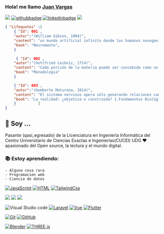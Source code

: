 ###  Hola! me llamo [Juan Vargas](https://snowtrash.github.io)

![](https://komarev.com/ghpvc/?username=SnowTrash&label=Views&color=3399ff&style=plastic)
[![githubbadge](https://img.shields.io/github/followers/SnowTrash?style=social)](https://github.com/SnowTrash)
[![linkedinbadge](https://img.shields.io/badge/linkedin-%230077B5.svg?&style=for-the-badge&logo=linkedin&logoColor=white)](https://www.linkedin.com/in/juanvargasudg/)
[![](https://img.shields.io/badge/Portfolio-dev-%23000000.svg?&style=for-the-badge&link=https://snowtrash.github.io)](https://snowblog-9121b.web.app/)
<!--[Actualiza tu LinkedinYAAAAAAAA y crea un portfolio leve]-->
<!--[Crear un portfolio con flutter??]-->

```Json
{ "Lifequotes" :[
    { "Id": 001 , 
    "autor":"(William Gibson, 1984)",
    "content": "un mundo artificial infinito donde los humanos navegan en un espacio de información básica (...) una alucinación consensuada (...) una interfaz conectada a un mundo intangible detrás de la pantalla",
    "book": "Neuromante",
    }

     { "Id": 002 , 
    "autor":"(Gottfried Leibniz, 1714)",
    "content": "Cada porción de la materia puede ser concebida como un jarídn lleno de plantas y un estanque lleno de peces. Pero cada rama de un a planta, cada miembro de un animal, cada gota de sus humores, es todavía un jardín o un estanque semejante",
    "book": "Monadologia"
    }

    { "Id": 003 , 
    "autor":"(Humberto Maturana, 2014)",
    "content": "El sistema nervioso opera sólo generando relaciones cambiantes de actividad entre sus componentes en una dinámica cerrada ... como resultado de estas circunstancias, la única relación de actividad entre lo que sucede en el dominio de las interacciones del organismo y la operacion del sistema nervioso es la que tiene lugar en la intersección del sistema nervioso y las superficies efectoras y sensoriales del organismo",
    "book": "La realidad: ¿objetiva o construida? I.Fundamentos Biológicos de la realidad"
    }          ]
}
```
##  :calendar: Soy  ...
Pasante (qasi_egresado) de la Licenciatura en Ingeniería Informática del Centro Universitario de Ciencias Exactas e Ingenierías(CUCEI) UDG :heart: apasionado del Open source, la lectura y el mundo digital.

### :books: Estoy aprendiendo:
    - Alguna cosa rara
    - Programacion web
    - Ciencia de datos

<!--[Hacer algo con D3]-->
<!--[Hacer Charts Chidotas]-->

[![JavaScript](https://img.shields.io/badge/-JavaScript-black?style=flat&logo=javascript&link=https://github.com/SnowTrash/Iarte_2024)](link)
[![HTML](https://img.shields.io/badge/-HTML5-E34F26?style=flat&logo=html5&logoColor=white&link=https://github.com/SnowTrash/Iarte_2024)](link)
[![TailwindCss](https://img.shields.io/badge/-Tailwndcss-bcbcbc?style=flat&logo=tailwindcss&logoColor=6fa8dc&link=https://github.com/SnowTrash/Iarte_2024)](link)

<!--[Reconstruir el ejemplo de los tragos Python/Dash hacer mas python]-->

[![](https://img.shields.io/badge/Python-%7C-0%2C%2022%2C%20100)](https://github.com/SnowTrash/pyHikethroug)
[![](https://img.shields.io/badge/-GDScript-bcbcbc?style=flat&logo=GodotEngine&logoColor=3d85c6)](https://github.com/SnowTrash/GODOTPROJECT)
[![](https://img.shields.io/badge/C++-%7C-yellowgreen)](https://github.com/SnowTrash/AGREGACODIGOPASADO)
<!--[Redes neuronales Godot]-->
<!--[Ejemplos de Estructuras de datos viejos c++ y matlab o algo asi]-->
<!--[Saca los ejercicios en Octave y Matlab oke]-->

![Visual Studio code](https://img.shields.io/badge/-007ACC?style=flat&logo=Visual-Studio-Code&logoColor=red)
[![Laravel](https://img.shields.io/badge/-Laravel-E34F26?style=flat&logo=Laravel&logoColor=white&link=https://github.com/SnowTrash/Iarte_2024)](link)
[![Vue](https://img.shields.io/badge/Vue-157f04?style=flat&logo=vite&logoColor=e4ea1a)](link)
[![Flutter](https://img.shields.io/badge/-Flutter-eeeeee?style=flat&logo=Flutter&logoColor=4ca4f3&link=https://github.com/SnowTrash/SnowTrash.github.io)](link)

<!--[Vite??]-->
<!--Hacer Portfolio paginas de ejemplo con 3D-->
<!--[Meter el juego en una app de flutter o ya muevele]-->

[![Git](https://img.shields.io/badge/-Git-black?style=flat&logo=git&link=https://github.com/SnowTrash/SnowTrash.github.io/network)](https://github.com/SnowTrash/SnowTrash.github.io/network) 
[![GitHub](https://img.shields.io/badge/-GitHub-181717?style=flat&logo=github&link=https://github.com/SnowTrash/SnowTrash.github.io/network)](https://github.com/SnowTrash/SnowTrash.github.io/network)

[![Blender](https://img.shields.io/badge/Blender-060503?style=flat&logo=blender&logoColor=ff8b02&link=https:AlgunREPOSITORIOPARAMODELOS)](link)
[![THREE.js](https://img.shields.io/badge/Three.js-000000?style=flat&logo=THREE.js&logoColor=ffffff&link=https:Agregacomponents3D)](link)
<!--[Agregar repositorio de modelos]-->

<!-- <a href="https://github.com/SnowTrash"> -->
<!--  <img align="center" src="https://github-readme-stats.vercel.app/api/top-langs/?username=SnowTrash&theme=dark"> -->
<!-- </a> -->

<!--![SnowTrash github stats](https://github-readme-stats.vercel.app/api?username=SnowTrash&show_icons=true&title_color=b3b3ff&icon_color=b380ff&text_color=9999ff&bg_color=400080) -->

<!--
**SnowTrash/SnowTrash** is a ✨ _special_ ✨ repository because its `README.md` (this file) appears on your GitHub profile.

Here are some ideas to get you started:

- 🔭 I’m currently working on ...
- 🌱 I’m currently learning ...
- 👯 I’m looking to collaborate on ...
- 🤔 I’m looking for help with ...
- 💬 Ask me about ...
- 📫 How to reach me: ...
- 😄 Pronouns: ...
- ⚡ Fun fact: ...
-->
